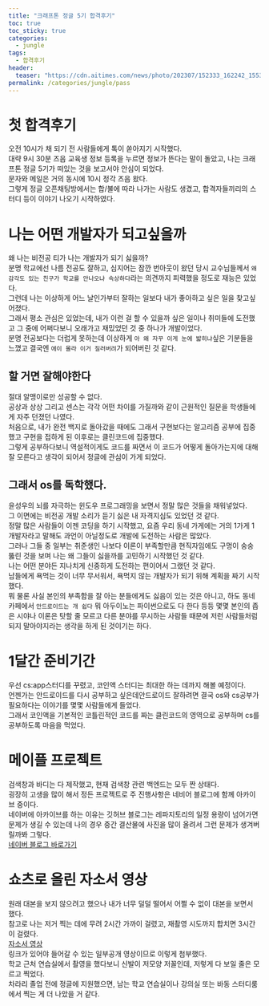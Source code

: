 ```yaml
---
title: "크래프톤 정글 5기 합격후기"
toc: true
toc_sticky: true
categories:
  - jungle
tags:
  - 합격후기
header:
  teaser: "https://cdn.aitimes.com/news/photo/202307/152333_162242_1553.jpg"
permalink: /categories/jungle/pass
---
```

# 첫 합격후기
오전 10시가 채 되기 전 사람들에게 톡이 쏟아지기 시작했다.<br>
대략 9시 30분 즈음 교육생 정보 등록을 누르면 정보가 뜬다는 말이 돌았고, 나는 크래프톤 정글 5기가 떠있는 것을 보고서야 안심이 되었다.<br>
문자와 메일은 거의 동시에 10시 정각 즈음 왔다.<br>
그렇게 정글 오픈채팅방에서는 합/불에 따라 나가는 사람도 생겼고, 합격자들끼리의 스터디 등이 이야기 나오기 시작하였다.
# 나는 어떤 개발자가 되고싶을까
왜 나는 비전공 티가 나는 개발자가 되기 싫을까?<br>
분명 학교에선 나름 전공도 잘하고, 심지어는 잠깐 번아웃이 왔던 당시 교수님들께서 `왜 감각도 있는 친구가 학교를 안나오냐 속상하다`라는 의견까지 피력했을 정도로 재능은 있었다.<br>
그런데 나는 이상하게 어느 날인가부터 잘하는 일보다 내가 좋아하고 싶은 일을 찾고싶어졌다.<br>
그래서 평소 관심은 있었는데, 내가 이런 걸 할 수 있을까 싶은 일이나 취미들에 도전했고 그 중에 어쩌다보니 오래가고 재밌었던 것 중 하나가 개발이었다.<br>
분명 전공보다는 더럽게 못하는데 이상하게 `아 왜 자꾸 이게 눈에 밟히냐`싶은 기분들을 느꼈고 결국엔 `에이 몰라 이거 질러버려`가 되어버린 것 같다.
## 할 거면 잘해야한다
절대 알맹이로만 성공할 수 없다.<br>공상과 상상 그리고 센스는 각각 어떤 차이를 가질까와 같이 근원적인 질문을 학생들에게 자주 던졌던 나였다.<br>
처음으로, 내가 완전 백지로 돌아갔을 때에도 그래서 구현보다는 알고리즘 공부에 집중했고 구현을 접하게 된 이후로는 클린코드에 집중했다.<br>
그렇게 공부하다보니 역설적이게도 코드를 짜면서 이 코드가 어떻게 돌아가는지에 대해 잘 모른다고 생각이 되어서 정글에 관심이 가게 되었다.
## 그래서 os를 독학했다.
윤성우의 뇌를 자극하는 윈도우 프로그래밍을 보면서 정말 많은 것들을 채워넣었다.<br>
그 이면에는 비전공 개발 소리가 듣기 싫은 내 자격지심도 있었던 것 같다.<br>
정말 많은 사람들이 이젠 코딩을 하기 시작했고, 요즘 우리 동네 가게에는 거의 1가게 1개발자라고 말해도 과언이 아닐정도로 개발에 도전하는 사람은 많았다.<br>
그러나 그들 중 일부는 취준생인 나보다 이론이 부족할만큼 현직자임에도 구멍이 숭숭 뚫린 것을 보며 나는 왜 그들이 싫을까를 고민하기 시작했던 것 같다.<br>
나는 어떤 분야든 지나치게 신중하게 도전하는 편이어서 그랬던 것 같다.<br>
남들에게 욕먹는 것이 너무 무서워서, 욕먹지 않는 개발자가 되기 위해 계획을 짜기 시작했다.<br>
뭐 물론 사실 본인의 부족함을 잘 아는 분들에게도 싫음이 있는 것은 아니고, 하도 동네 카페에서 `안드로이드는 개 쉽다` 뭐 아두이노는 파이썬으로도 다 한다 등등 몇몇 본인의 좁은 시야나 이론은 탓할 줄 모르고 다른 분야를 무시하는 사람들 때문에 저런 사람들처럼 되지 말아야지라는 생각을 하게 된 것이기는 하다.
# 1달간 준비기간
우선 cs:app스터디를 꾸렸고, 코인액 스터디는 최대한 하는 데까지 해볼 예정이다.<br>
언젠가는 안드로이드를 다시 공부하고 싶은데안드로이드 잘하려면 결국 os와 cs공부가 필요하다는 이야기를 몇몇 사람들에게 들었다.<br>
그래서 코인액을 기본적인 코틀린적인 코드를 짜는 클린코드의 영역으로 공부하며 cs를 공부하도록 마음을 먹었다.
# 메이플 프로젝트
검색창과 바디는 다 제작했고, 현재 검색창 관련 백엔드는 모두 짠 상태다.<br>
굉장히 고생을 많이 해서 정든 프로젝트로 주 진행사항은 네비어 블로그에 함께 아카이브 중이다.<br>
네이버에 아카이브를 하는 이유는 깃허브 블로그는 레파지토리의 일정 용량이 넘어가면 문제가 생길 수 있는데 나의 경우 중간 결산물에 사진을 많이 올려서 그런 문제가 생겨버릴까봐 그렇다.<br>
[네이버 블로그 바로가기](https://blog.naver.com/kln99988)
# 쇼츠로 올린 자소서 영상
원래 대본을 보지 않으려고 했으나 내가 너무 덜덜 떨어서 어쩔 수 없이 대본을 보면서 했다.<br>
참고로 나는 저거 찍는 데에 무려 2시간 가까이 걸렸고, 재촬영 시도까지 합치면 3시간이 걸렸다.<br>
[자소서 영상](https://youtube.com/shorts/FAdQ1wU8I7k)<br>
링크가 있어야 들어갈 수 있는 일부공개 영상이므로 이렇게 첨부했다.<br>
학교 근처 연습실에서 촬영을 했다보니 신발이 저모양 저꼴인데, 저렇게 다 보일 줄은 모르고 찍었다.<br>
차라리 졸업 전에 정글에 지원했으면, 남는 학교 연습실이나 강의실 또는 바동 스터디룸에서 찍는 게 더 나았을 거 같다.